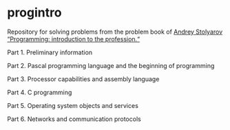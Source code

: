 # progintro
Repository for solving problems from the problem book of [Andrey Stolyarov](http://stolyarov.info) [“Programming: introduction to the profession.“](http://www.stolyarov.info/static/pdf/progintro_taskbook.pdf)

Part 1. Preliminary information

Part 2. Pascal programming language and the beginning of programming

Part 3. Processor capabilities and assembly language

Part 4. C programming

Part 5. Operating system objects and services

Part 6. Networks and communication protocols
